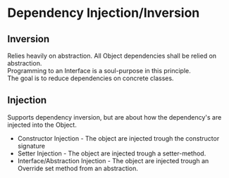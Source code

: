 # Dependency Injection/Inversion

## Inversion
Relies heavily on abstraction. All Object dependencies shall be relied on abstraction.<br>
Programming to an Interface is a soul-purpose in this principle.<br>
The goal is to reduce dependencies on concrete classes.

## Injection
Supports dependency inversion,
but are about how the dependency's are injected into the Object.
* Constructor Injection - The object are injected trough the constructor signature
* Setter Injection - The object are injected trough a setter-method.
* Interface/Abstraction Injection - The object are injected trough an Override set method from an abstraction.
